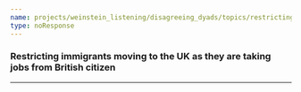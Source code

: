 ```yaml
---
name: projects/weinstein_listening/disagreeing_dyads/topics/restricting_immigrants_discussion.md
type: noResponse
---
```


### Restricting immigrants moving to the UK as they are taking jobs from British citizen

---
